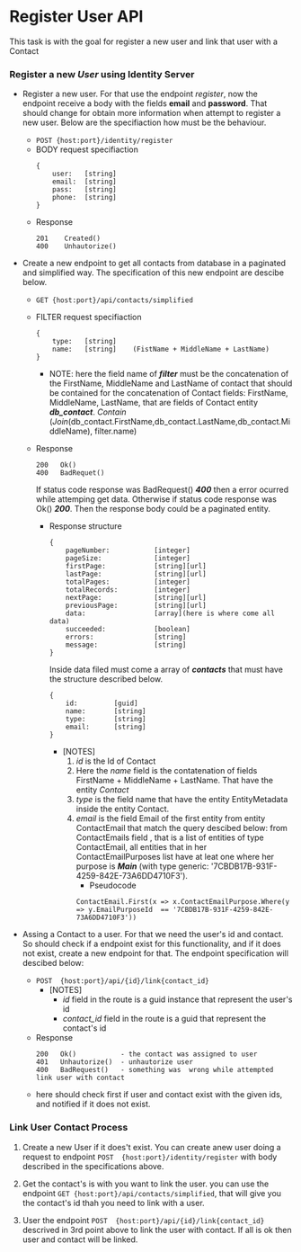 # Register User API

This task is with the goal for register a new user and link that user with a Contact 

### Register a new ***User*** using Identity Server 

- Register a new user. For that use the endpoint *register*, now the endpoint receive a body with the fields **email** and **password**. That should change for obtain more information when attempt to register a new user. Below are the specifiaction how must be the behaviour.

    - ```POST {host:port}/identity/register```
    - BODY request specifiaction
        ```
        {
            user:   [string] 
            email:  [string] 
            pass:   [string] 
            phone:  [string]  
        }
        ``` 
    - Response  
        ```
        201    Created()
        400    Unhautorize() 
        ```
    
- Create a new endpoint to get all contacts from database in a paginated and simplified way. The specification of this new endpoint are descibe below. 

    - ```GET {host:port}/api/contacts/simplified```
    - FILTER request specifiaction
        ```
        {
            type:   [string] 
            name:   [string]    (FistName + MiddleName + LastName) 
        }
        ```
        - NOTE: here the field name of ***filter*** must be the concatenation of the FirstName, MiddleName and LastName of contact that should be contained for the concatenation of Contact fields: FirstName, MiddleName, LastName, that are fields of Contact entity ***db_contact***. 
        *Contain* (*Join*(db_contact.FirstName,db_contact.LastName,db_contact.MiddleName), filter.name) 
    - Response
        ```
        200   Ok()
        400   BadRequet() 
        ```
        If status code response was BadRequest() ***400*** then a error ocurred while attemping get data. Otherwise if status code response was Ok() ***200***. Then the response body could be a paginated entity. 
        
        - Response structure
            ```
            {
                pageNumber:           [integer]
                pageSize:             [integer]
                firstPage:            [string][url]
                lastPage:             [string][url]
                totalPages:           [integer]
                totalRecords:         [integer]
                nextPage:             [string][url]
                previousPage:         [string][url]
                data:                 [array](here is where come all data)
                succeeded:            [boolean]
                errors:               [string]
                message:              [string] 
            }
            ```
            Inside data filed must come a array of ***contacts*** that must have the structure  described below. 
            ```
            {
                id:         [guid]
                name:       [string]
                type:       [string]
                email:      [string]
            }
            ```
            - [NOTES]
                1. *id* is the Id of Contact 
                1. Here the *name* field is the contatenation of fields FirstName + MiddleName + LastName. That have the entity *Contact* 
                2. *type* is the field name that have the entity EntityMetadata inside the entity Contact.
                3. *email* is the field Email of the first entity from entity ContactEmail that match the query descibed below:
                    from ContactEmails field , that is a list of entities of type ContactEmail, all entities that in her ContactEmailPurposes list have at leat one where her purpose is ***Main*** (with type generic: '7CBDB17B-931F-4259-842E-73A6DD4710F3'). 
                    - Pseudocode
                    ```
                    ContactEmail.First(x => x.ContactEmailPurpose.Where(y => y.EmailPurposeId  == '7CBDB17B-931F-4259-842E-73A6DD4710F3'))
                    ```     

- Assing a Contact to a user. For that we need the user's id and contact. So should check if a endpoint exist for this functionality, and  if it does not exist, create a new endpoint for that. The endpoint specification will descibed below: 

    - ```POST  {host:port}/api/{id}/link{contact_id}```
        - [NOTES]
            - *id* field in the route is a guid instance that represent the user's id 
            - *contact_id* field in the route is a guid that represent the contact's id
    - Response
        ```
        200   Ok()           - the contact was assigned to user
        401   Unhautorize()  - unhautorize user 
        400   BadRequest()   - something was  wrong while attempted link user with contact   
        ``` 
    - here should check first if user and contact exist with the given ids, and notified if it does not exist. 
    


### Link User Contact Process 

1. Create a new User if it does't exist. You can create  anew user doing a request to endpoint ```POST  {host:port}/identity/register``` with body described in the specifications above. 

2. Get the contact's is with you want to link the user. you can use the endpoint  ```GET {host:port}/api/contacts/simplified```, that will give you the contact's id thah you need to link with a user. 

3. User the endpoint ```POST  {host:port}/api/{id}/link{contact_id}``` descrived in 3rd point  above to link the user with contact. If all is ok then user and contact will be linked. 




        